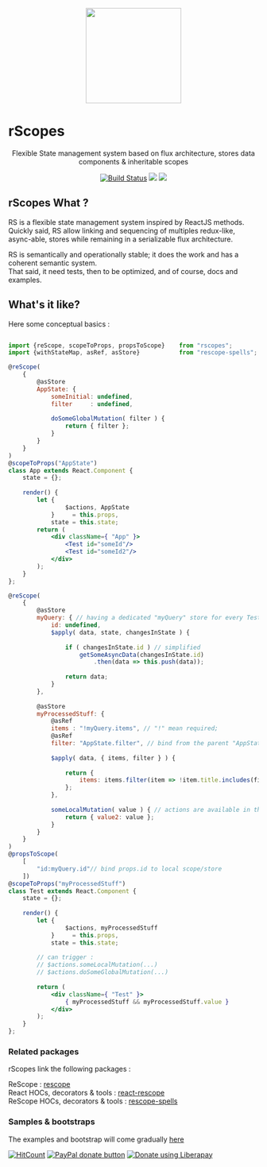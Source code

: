 
<p align="center"><img  width="192" src ="https://github.com/rScopes/rescope/raw/master/doc/assets/logo.svg?sanitize=true" /></p>

<p align="center" style="font-size:25px"><b>

# rScopes

</b></p>
<p align="center">Flexible State management system based on flux architecture, stores data components & inheritable scopes
</p>

<p align="center"><a href="https://github.com/rScopes/rescope/tree/master">
<img src="https://travis-ci.org/rScopes/rescope.svg?branch=master" alt="Build Status" /></a>
<a href="https://www.npmjs.com/package/rscopes">
<img src="https://img.shields.io/npm/v/rscopes.svg" /></a>
<img src="https://img.shields.io/badge/contributions-welcome-brightgreen.svg?style=flat" />

</p>

## rScopes What ?

RS is a flexible state management system inspired by ReactJS methods.<br/>
Quickly said, RS allow linking and sequencing of multiples redux-like, async-able, stores while remaining in a serializable flux architecture.


RS is semantically and operationally stable; it does the work and has a coherent semantic system. <br/>
That said, it need tests, then to be optimized, and of course, docs and examples. <br/>

## What's it like?

Here some conceptual basics :

```jsx

import {reScope, scopeToProps, propsToScope}    from "rscopes";
import {withStateMap, asRef, asStore}           from "rescope-spells";

@reScope(
	{
		@asStore
		AppState: {
			someInitial: undefined,
			filter     : undefined,
			
			doSomeGlobalMutation( filter ) {
				return { filter };
			}
		}
	}
)
@scopeToProps("AppState")
class App extends React.Component {
	state = {};
	
	render() {
		let {
			    $actions, AppState
		    }     = this.props,
		    state = this.state;
		return (
			<div className={ "App" }>
				<Test id="someId"/>
				<Test id="someId2"/>
			</div>
		);
	}
};

@reScope(
	{
		@asStore
		myQuery: { // having a dedicated "myQuery" store for every Test components
			id: undefined,
			$apply( data, state, changesInState ) {
				
				if ( changesInState.id ) // simplified
					getSomeAsyncData(changesInState.id)
						.then(data => this.push(data));
				
				return data;
			}
		},
		
		@asStore
		myProcessedStuff: {
			@asRef
			items : "!myQuery.items", // "!" mean required; 
			@asRef
			filter: "AppState.filter", // bind from the parent "AppState.value" to "appValue"
			
			$apply( data, { items, filter } ) {
				
				return {
					items: items.filter(item => !item.title.includes(filter))
				};
			},
			
			someLocalMutation( value ) { // actions are available in this component & it's childs
				return { value2: value };
			}
		}
	}
)
@propsToScope(
	[
		"id:myQuery.id"// bind props.id to local scope/store
	])
@scopeToProps("myProcessedStuff")
class Test extends React.Component {
	state = {};
	
	render() {
		let {
			    $actions, myProcessedStuff
		    }     = this.props,
		    state = this.state;
		
		// can trigger :     
		// $actions.someLocalMutation(...)
		// $actions.doSomeGlobalMutation(...)
		
		return (
			<div className={ "Test" }>
				{ myProcessedStuff && myProcessedStuff.value }
			</div>
		);
	}
};


```

### Related packages

rScopes link the following packages :<br>

ReScope : [rescope](https://github.com/rScopes/rescope)<br>
React HOCs, decorators & tools : [react-rescope](https://github.com/rScopes/react-rescope)<br>
ReScope HOCs, decorators & tools : [rescope-spells](https://github.com/rScopes/rescope-spells)<br>

### Samples & bootstraps

The examples and bootstrap will come gradually [here](https://github.com/rScopes/rescope-samples)

[![HitCount](http://hits.dwyl.io/caipilabs/Caipilabs/rescope.svg)](http://hits.dwyl.io/caipilabs/Caipilabs/rescope)
<span class="badge-paypal"><a href="https://www.paypal.com/cgi-bin/webscr?cmd=_s-xclick&hosted_button_id=VWKR3TWQ2U2AC" title="Donate to this project using Paypal"><img src="https://img.shields.io/badge/paypal-donate-yellow.svg" alt="PayPal donate button" /></a></span>
<a href="https://liberapay.com/n8tz/donate"><img alt="Donate using Liberapay" src="https://liberapay.com/assets/widgets/donate.svg"></a>
